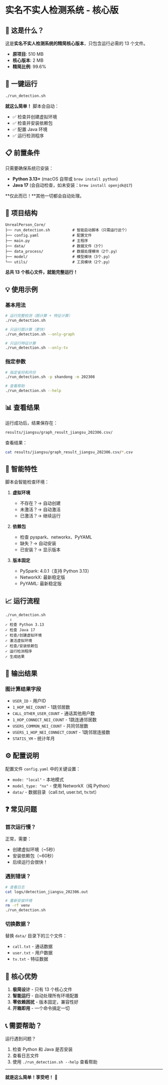 # 实名不实人检测系统 - 核心版

## 🎯 这是什么？

这是**实名不实人检测系统的精简核心版本**，只包含运行必需的 13 个文件。

- **原项目**: 510 MB
- **核心版本**: 2 MB
- **精简比例**: 99.6%

## 🚀 一键运行

```bash
./run_detection.sh
```

**就这么简单！** 脚本会自动：
- ✅ 检查并创建虚拟环境
- ✅ 检查并安装依赖包
- ✅ 配置 Java 环境
- ✅ 运行检测程序

## 📋 前置条件

只需要确保系统已安装：
- **Python 3.13+** (macOS 自带或 `brew install python`)
- **Java 17** (会自动检查，如未安装：`brew install openjdk@17`)

**仅此而已！**其他一切都会自动处理。

## 📂 项目结构

```
UnrealPerson_Core/
├── run_detection.sh          # 智能启动脚本（只需运行这个）
├── config.yaml               # 配置文件
├── main.py                   # 主程序
├── data/                     # 数据文件（3个）
├── data_process/             # 数据处理模块（2个.py）
├── model/                    # 模型模块（3个.py）
└── utils/                    # 工具模块（2个.py）
```

**总共 13 个核心文件，就能完整运行！**

## 💡 使用示例

### 基本用法
```bash
# 运行完整检测（图计算 + 特征计算）
./run_detection.sh

# 只运行图计算（更快）
./run_detection.sh --only-graph

# 只运行特征计算
./run_detection.sh --only-tv
```

### 指定参数
```bash
# 指定省份和月份
./run_detection.sh -p shandong -m 202308

# 查看帮助
./run_detection.sh --help
```

## 📊 查看结果

运行成功后，结果保存在：
```bash
results/jiangsu/graph_result_jiangsu_202306.csv/
```

查看结果：
```bash
cat results/jiangsu/graph_result_jiangsu_202306.csv/*.csv
```

## 🔧 智能特性

脚本会智能检查环境：

1. **虚拟环境**
   - 不存在？→ 自动创建
   - 未激活？→ 自动激活
   - 已激活？→ 继续运行

2. **依赖包**
   - 检查 pyspark、networkx、PyYAML
   - 缺失？→ 自动安装
   - 已安装？→ 显示版本

3. **版本固定**
   - PySpark: 4.0.1（支持 Python 3.13）
   - NetworkX: 最新稳定版
   - PyYAML: 最新稳定版

## 📈 运行流程

```
./run_detection.sh
  ↓
✓ 检查 Python 3.13
✓ 检查 Java 17
✓ 检查/创建虚拟环境
✓ 激活虚拟环境
✓ 检查/安装依赖包
✓ 运行检测程序
✓ 生成结果
```

## 🎯 输出结果

### 图计算结果字段
- `USER_ID` - 用户ID
- `1_HOP_NEI_COUNT` - 1跳邻居数
- `CALL_OTHER_USER_COUNT` - 通话其他用户数
- `1_HOP_CONNECT_NEI_COUNT` - 1跳连通邻居数
- `USERS_COMMON_NEI_COUNT` - 共同邻居数
- `USERS_1_HOP_NEI_CONNECT_COUNT` - 1跳邻居连接数
- `STATIS_YM` - 统计年月

## ⚙️ 配置说明

配置文件 `config.yaml` 中的关键设置：
- `mode: "local"` - 本地模式
- `model_type: "nx"` - 使用 NetworkX（纯 Python）
- `data/` - 数据目录（call.txt, user.txt, tv.txt）

## ❓ 常见问题

### 首次运行慢？
正常，需要：
- 创建虚拟环境（~5秒）
- 安装依赖包（~60秒）
- 后续运行会很快！

### 遇到错误？
```bash
# 查看日志
cat logs/detection_jiangsu_202306.out

# 重新安装环境
rm -rf venv
./run_detection.sh
```

### 切换数据？
替换 `data/` 目录下的三个文件：
- `call.txt` - 通话数据
- `user.txt` - 用户数据
- `tv.txt` - 特征数据

## 🌟 核心优势

1. **极简设计** - 只有 13 个核心文件
2. **智能运行** - 自动处理所有环境配置
3. **零依赖困扰** - 版本固定，兼容性好
4. **开箱即用** - 一个命令搞定一切

## 📞 需要帮助？

运行遇到问题？
1. 检查 Python 和 Java 是否安装
2. 查看日志文件
3. 使用 `./run_detection.sh --help` 查看帮助

---

**就是这么简单！享受吧！** 🎊
